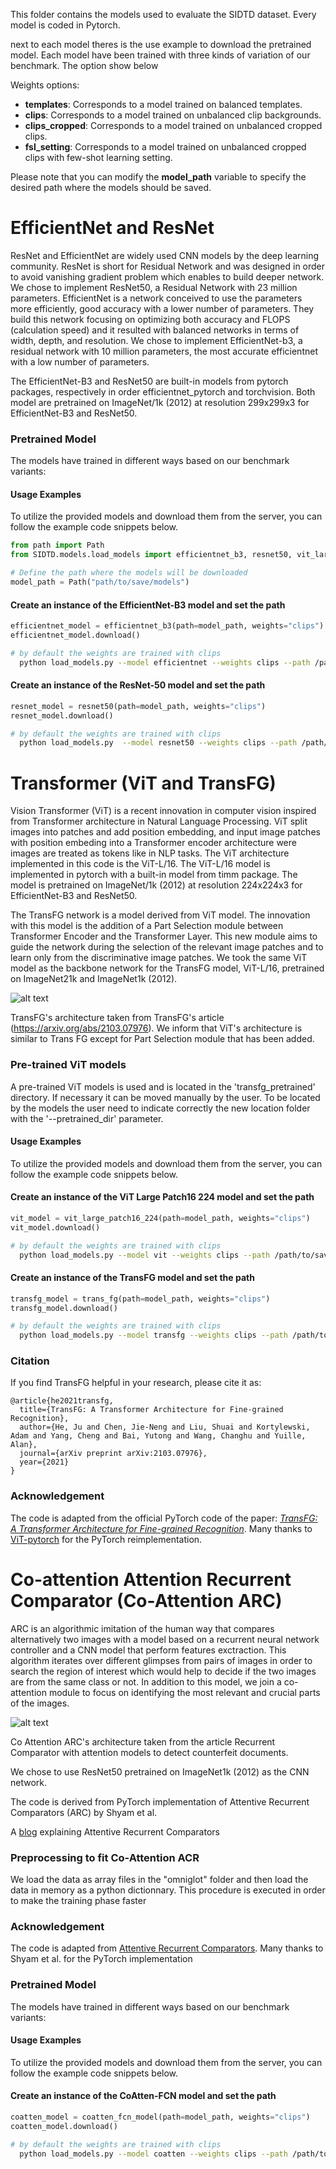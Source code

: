 This folder contains the models used to evaluate the SIDTD dataset. Every model is coded in Pytorch. 

 next to each model theres is  the use example to download the pretrained model. Each model have been trained with three kinds of variation of our benchmark. The option show below

Weights options:

* **templates**: Corresponds to a model trained on balanced templates.
* **clips**: Corresponds to a model trained on unbalanced clip backgrounds.
* **clips_cropped**: Corresponds to a model trained on unbalanced cropped clips.
* **fsl_setting**: Corresponds to a model trained on unbalanced cropped clips with few-shot learning setting.

Please note that you can modify the **model_path** variable to specify the desired path where the models should be saved.


# EfficientNet and ResNet

ResNet and EfficientNet are widely used CNN models by the deep learning community. ResNet is short for Residual Network and was designed in order to avoid vanishing gradient problem which enables to build deeper network. We chose to implement ResNet50, a Residual Network with 23 million parameters. EfficientNet is a network conceived to use the parameters more efficiently, good accuracy with a lower number of parameters. They build this network focusing on optimizing both accuracy and FLOPS (calculation speed) and it resulted with balanced networks in terms of width, depth, and resolution. We chose to implement EfficientNet-b3, a residual network with 10 million parameters, the most accurate efficientnet with a low number of parameters. 

The EfficientNet-B3 and ResNet50 are built-in models from pytorch packages, respectively in order efficientnet_pytorch and torchvision. Both model are pretrained on ImageNet/1k (2012) at resolution 299x299x3 for EfficientNet-B3 and ResNet50.  


### Pretrained Model

The models have trained in different ways based on our benchmark variants:

#### Usage Examples

To utilize the provided models and download them from the server, you can follow the example code snippets below.

```python
from path import Path
from SIDTD.models.load_models import efficientnet_b3, resnet50, vit_large_patch16_224, trans_fg, coatten_fcn_model

# Define the path where the models will be downloaded
model_path = Path("path/to/save/models")
```
#### Create an instance of the EfficientNet-B3 model and set the path
```python
efficientnet_model = efficientnet_b3(path=model_path, weights="clips")
efficientnet_model.download()
```
```bash
# by default the weights are trained with clips
  python load_models.py --model efficientnet --weights clips --path /path/to/save/models/
```


####  Create an instance of the ResNet-50 model and set the path
```python
resnet_model = resnet50(path=model_path, weights="clips")  
resnet_model.download()
```

```bash
# by default the weights are trained with clips
  python load_models.py  --model resnet50 --weights clips --path /path/to/save/models/
```

# Transformer (ViT and TransFG)

Vision Transformer (ViT) is a recent innovation in computer vision inspired from Transformer architecture in Natural Language Processing. ViT split images into patches and add position embedding, and input image patches with position embeding into a Transformer encoder architecture were images are treated as tokens like in NLP tasks. The ViT architecture implemented in this code is the ViT-L/16. The ViT-L/16 model is implemented in pytorch with a built-in model from timm package. The model is pretrained on ImageNet/1k (2012) at resolution 224x224x3 for EfficientNet-B3 and ResNet50.  

The TransFG network is a model derived from ViT model. The innovation with this model is the addition of a Part Selection module between Transformer Encoder and the Transformer Layer. This new module aims to guide the network during the selection of the relevant image patches and to learn only from the discriminative image patches. We took the same ViT model as the backbone network for the TransFG model, ViT-L/16, pretrained on ImageNet21k and ImageNet1k (2012).

![alt text](https://github.com/Oriolrt/SIDTD_Dataset/blob/main/SIDTD/models/trans_fg_architecture.png "TransFG's architecture taken from TransFG's article (https://arxiv.org/abs/2103.07976). We inform that ViT's architecture is similar to Trans FG except for Part Selection module that has been added.")

TransFG's architecture taken from TransFG's article (https://arxiv.org/abs/2103.07976). We inform that ViT's architecture is similar to Trans FG except for Part Selection module that has been added.

### Pre-trained ViT models

A pre-trained ViT models is used and is located in the 'transfg\_pretrained' directory. If necessary it can be moved manually by the user. To be located by the models the user need to indicate correctly the new location folder with the '--pretrained_dir' parameter. 

#### Usage Examples

To utilize the provided models and download them from the server, you can follow the example code snippets below.

#### Create an instance of the ViT Large Patch16 224 model and set the path
```python
vit_model = vit_large_patch16_224(path=model_path, weights="clips")
vit_model.download()
```

```bash
# by default the weights are trained with clips
  python load_models.py --model vit --weights clips --path /path/to/save/models/
```


#### Create an instance of the TransFG model and set the path
```python
transfg_model = trans_fg(path=model_path, weights="clips")
transfg_model.download()
```

```bash
# by default the weights are trained with clips
  python load_models.py --model transfg --weights clips --path /path/to/save/models
```


### Citation

If you find TransFG helpful in your research, please cite it as:

```
@article{he2021transfg,
  title={TransFG: A Transformer Architecture for Fine-grained Recognition},
  author={He, Ju and Chen, Jie-Neng and Liu, Shuai and Kortylewski, Adam and Yang, Cheng and Bai, Yutong and Wang, Changhu and Yuille, Alan},
  journal={arXiv preprint arXiv:2103.07976},
  year={2021}
}
```

### Acknowledgement

The code is adapted from the official PyTorch code of the paper:  [*TransFG: A Transformer Architecture for Fine-grained Recognition*](https://arxiv.org/abs/2103.07976). Many thanks to [ViT-pytorch](https://github.com/jeonsworld/ViT-pytorch) for the PyTorch reimplementation. 

# Co-attention Attention Recurrent Comparator (Co-Attention ARC)

ARC is an algorithmic imitation of the human way that compares alternatively two images with a model based on a recurrent neural network controller and a CNN model that perform features exctraction. This algorithm iterates over different glimpses from pairs of images in order to search the region of interest which would help to decide if the two images are from the same class or not. In addition to this model, we join a co-attention module to focus on identifying the most relevant and crucial parts of the images.

![alt text](https://github.com/Oriolrt/SIDTD_Dataset/blob/main/SIDTD/models/coatten_ARC_architecture.png "Co Attention ARC's architecture taken from the article Recurrent Comparator with attention models to detect counterfeit documents.")

Co Attention ARC's architecture taken from the article Recurrent Comparator with attention models to detect counterfeit documents.

We chose to use ResNet50 pretrained on ImageNet1k (2012) as the CNN network. 

The code is derived from PyTorch implementation of Attentive Recurrent Comparators (ARC) by Shyam et al.

A [blog](https://medium.com/@sanyamagarwal/understanding-attentive-recurrent-comparators-ea1b741da5c3) explaining Attentive Recurrent Comparators

### Preprocessing to fit Co-Attention ACR

We load the data as array files in the "omniglot" folder and then load the data in memory as a python dictionnary. This procedure is executed in order to make the training phase faster

### Acknowledgement

The code is adapted from [Attentive Recurrent Comparators](https://arxiv.org/abs/1703.00767). Many thanks to Shyam et al. for the PyTorch implementation


### Pretrained Model

The models have trained in different ways based on our benchmark variants:

#### Usage Examples

To utilize the provided models and download them from the server, you can follow the example code snippets below.


#### Create an instance of the CoAtten-FCN model and set the path
```python
coatten_model = coatten_fcn_model(path=model_path, weights="clips")
coatten_model.download()
```

```bash
# by default the weights are trained with clips
  python load_models.py --model coatten --weights clips --path /path/to/save/models
```


